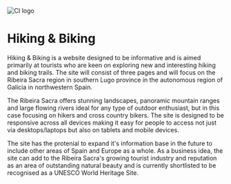 ![CI logo](https://codeinstitute.s3.amazonaws.com/fullstack/ci_logo_small.png)

<h1>Hiking & Biking</h1>

Hiking & Biking is a website designed to be informative and is aimed primarily at tourists who are keen on exploring new and interesting hiking and biking trails. The site will consist of three pages and will focus on the Ribeira Sacra region in southern Lugo province in the autonomous region of Galicia in northwestern Spain. 

The Ribeira Sacra offers stunning landscapes, panoramic mountain ranges and large flowing rivers ideal for any type of outdoor enthusiast, but in this case focusing on hikers and cross country bikers. The site is designed to be responsive across all devices making it easy for people to access not just via desktops/laptops but also on tablets and mobile devices.

The site has the protenial to expand it's information base in the future to include other areas of Spain and Europe as a whole. As a business idea, the site can add to the Ribeira Sacra's growing tourist industry and reputation as an area of outstanding natural beauty and is currently shortlisted to be recognised as a UNESCO World Heritage Site.
